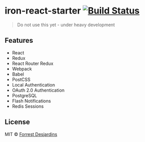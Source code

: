 # iron-react-starter [![Build Status](https://travis-ci.org/fdesjardins/iron-react-starter.svg?branch=master)](https://travis-ci.org/fdesjardins/iron-react-starter)

> Do not use this yet - under heavy development

## Features
- React
- Redux
- React Router Redux
- Webpack
- Babel
- PostCSS
- Local Authentication
- OAuth 2.0 Authentication
- PostgreSQL
- Flash Notifications
- Redis Sessions

## License

MIT © [Forrest Desjardins](https://github.com/fdesjardins)
